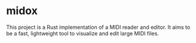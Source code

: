 # midox

This project is a Rust implementation of a MIDI reader and editor. It aims to be a  fast, lightweight tool to visualize and edit large MIDI files.